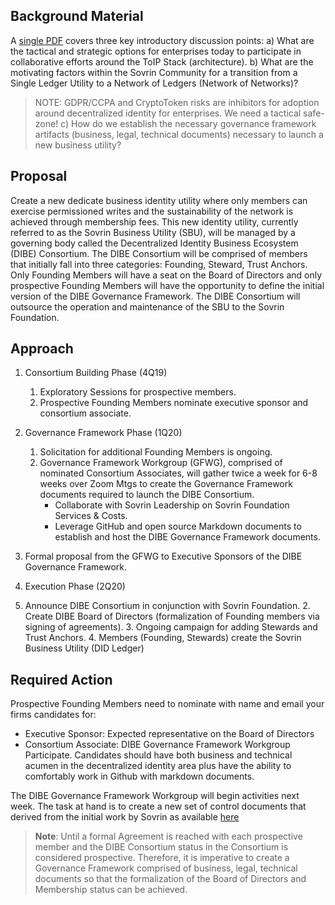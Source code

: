 
Background Material
-----------------
A [single PDF](./presentations/stm-sbu-dibe-intro.pdf) covers three key introductory discussion points:
a) What are the tactical and strategic options for enterprises today to participate in collaborative efforts around the ToIP Stack (architecture).
b) What are the motivating factors within the Sovrin Community for a transition from a Single Ledger Utility to a Network of Ledgers (Network of Networks)?

>NOTE: GDPR/CCPA and CryptoToken risks are inhibitors for adoption around decentralized identity for enterprises. We need a tactical safe-zone!
c) How do we establish the necessary governance framework artifacts (business, legal, technical documents) necessary to launch a new business utility?

Proposal
-----------------
Create a new dedicate business identity utility where only members can exercise permissioned writes and the sustainability of the network is achieved through membership fees. This new identity utility, currently referred to as the Sovrin Business Utility (SBU), will be managed by a governing body called the Decentralized Identity Business Ecosystem (DIBE) Consortium. The DIBE Consortium will be comprised of members that initially fall into three categories: Founding, Steward, Trust Anchors. Only Founding Members will have a seat on the Board of Directors and only prospective Founding Members will have the opportunity to define the initial version of the DIBE Governance Framework. The DIBE Consortium will outsource the operation and maintenance of the SBU to the Sovrin Foundation.

Approach
-----------------
1. Consortium Building Phase (4Q19)

	1. Exploratory Sessions for prospective members.
	2. Prospective Founding Members nominate executive sponsor and consortium associate.

2. Governance Framework Phase (1Q20)
	1. Solicitation for additional Founding Members is ongoing.
	2. Governance Framework Workgroup (GFWG), comprised of nominated Consortium Associates, will gather twice a week for 6-8 weeks over Zoom Mtgs to create the Governance Framework documents required to launch the DIBE Consortium.
		* Collaborate with Sovrin Leadership on Sovrin Foundation Services & Costs.
		* Leverage GitHub and open source Markdown documents to establish and host the DIBE Governance Framework documents.
  3. Formal proposal from the GFWG to Executive Sponsors of the DIBE Governance Framework.

3. Execution Phase (2Q20)

  1. Announce DIBE Consortium in conjunction with Sovrin Foundation.
	2. Create DIBE Board of Directors (formalization of Founding members via signing of agreements).
	3. Ongoing campaign for adding Stewards and Trust Anchors.
	4. Members (Founding, Stewards) create the Sovrin Business Utility (DID Ledger)

Required Action
-----------------
Prospective Founding Members need to nominate with name and email your firms candidates for:

* Executive Sponsor: Expected representative on the Board of Directors
* Consortium Associate: DIBE Governance Framework Workgroup Participate. Candidates should have both business and technical acumen in the decentralized identity area plus have the ability to comfortably work in Github with markdown documents.  

The DIBE Governance Framework Workgroup will begin activities next week. The task at hand is to create a new set of control documents that derived from the initial work by Sovrin as available [here](https://sovrin.org/library/sovrin-governance-framework/)

>**Note**: Until a formal Agreement is reached with each prospective member and the DIBE Consortium status in the Consortium is considered prospective. Therefore, it is imperative to create a Governance Framework comprised of business, legal, technical documents so that the formalization of the Board of Directors and Membership status can be achieved.
